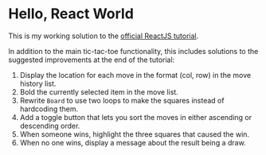 # Hello, React World

This is my working solution to the [official ReactJS tutorial](https://reactjs.org/tutorial/tutorial.html).

In addition to the main tic-tac-toe functionality, this includes solutions to the suggested improvements at the end of the tutorial:

1. Display the location for each move in the format (col, row) in the move history list.
2. Bold the currently selected item in the move list.
3. Rewrite `Board` to use two loops to make the squares instead of hardcoding them.
4. Add a toggle button that lets you sort the moves in either ascending or descending order.
5. When someone wins, highlight the three squares that caused the win.
6. When no one wins, display a message about the result being a draw.